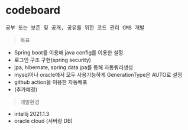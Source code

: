 # codeboard

<pre>
공부 또는 보존 및 공개, 공유를 위한 코드 관리 CMS 개발
</pre>

> 목표

* Spring boot를 이용해 java config를 이용한 설정.
* 로그인 구조 구현(spring security)
* jpa, hibernate, spring data jpa를 통해 자동쿼리생성
* mysql이나 oracle에서 모두 사용가능하게 GenerationType은 AUTO로 설정
* github action을 이용한 자동배포
* (추가예정)

> 개발환경

* intellij 2021.1.3
* oracle cloud (서버랑 DB)
